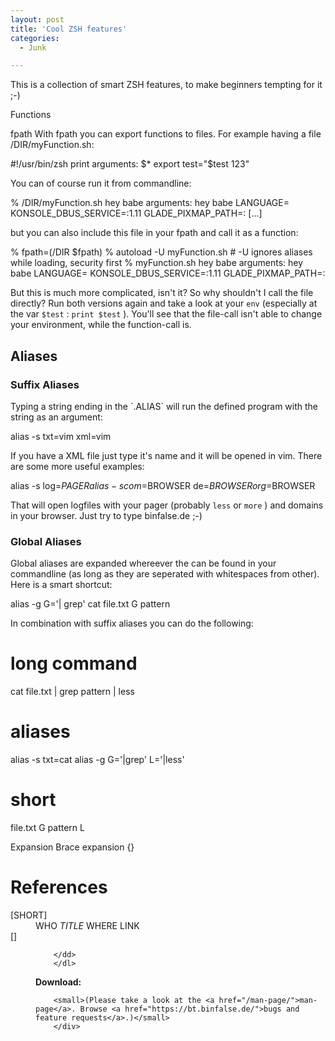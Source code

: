 ```yaml
---
layout: post
title: 'Cool ZSH features'
categories:
  - Junk

---
```


This is a collection of smart ZSH features, to make beginners tempting for it ;-)



Functions

fpath
With fpath you can export functions to files. For example having a file /DIR/myFunction.sh:

#!/usr/bin/zsh
print arguments: $*
export test="$test 123"

You can of course run it from commandline:

% /DIR/myFunction.sh hey babe
arguments: hey babe
LANGUAGE=
KONSOLE_DBUS_SERVICE=:1.11
GLADE_PIXMAP_PATH=:
[...]

but you can also include this file in your fpath and call it as a function:

% fpath=(/DIR $fpath)
% autoload -U myFunction.sh # -U ignores aliases while loading, security first
% myFunction.sh hey babe
arguments: hey babe
LANGUAGE=
KONSOLE_DBUS_SERVICE=:1.11
GLADE_PIXMAP_PATH=:

But this is much more complicated, isn't it? So why shouldn't I call the file directly?
Run both versions again and take a look at your  `env`  (especially at the var  `$test` :  `print $test` ). You'll see that the file-call isn't able to change your environment, while the function-call is.

<h2>Aliases</h2>

<h3>Suffix Aliases</h3>
Typing a string ending in the  `.ALIAS`  will run the defined program with the string as an argument:

alias -s txt=vim xml=vim

If you have a XML file just type it's name and it will be opened in vim. There are some more useful examples:

alias -s log=$PAGER
alias -s com=$BROWSER de=$BROWSER org=$BROWSER

That will open logfiles with your pager (probably  `less`  or  `more` ) and domains in your browser. Just try to type binfalse.de ;-)

<h3>Global Aliases</h3>
Global aliases are expanded whereever the can be found in your commandline (as long as they are seperated with whitespaces from other). Here is a smart shortcut:

alias -g G='| grep'
cat file.txt G pattern

In combination with suffix aliases you can do the following:

# long command
cat file.txt | grep pattern | less
# aliases
alias -s txt=cat
alias -g G='|grep' L='|less'
# short
file.txt G pattern L




Expansion
Brace expansion
{}


<h1>References</h1>
		<dl>
		<dt><a name='SHORT'>[SHORT]</a></dt>
		<dd>WHO
		<em>TITLE</em>
		WHERE
		LINK
		</dd>
		<dt><a name=''>[]</a></dt>
		<dd>
		<em></em>


		</dd>
		</dl>

<div class="download"><strong>Download:</strong>

		<small>(Please take a look at the <a href="/man-page/">man-page</a>. Browse <a href="https://bt.binfalse.de/">bugs and feature requests</a>.)</small>
		</div>
